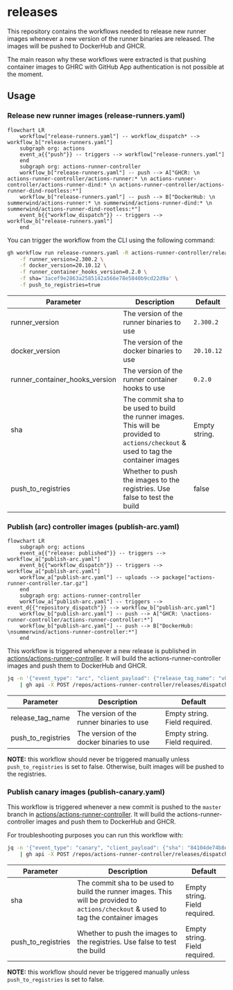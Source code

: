 # releases

This repository contains the workflows needed to release new runner images whenever a new version of the runner binaries are released. The images will be pushed to DockerHub and GHCR.

The main reason why these workflows were extracted is that pushing container images to GHRC with GitHub App authentication is not possible at the moment.

## Usage

### Release new runner images (release-runners.yaml)

```mermaid
flowchart LR
    workflow["release-runners.yaml"] -- workflow_dispatch* --> workflow_b["release-runners.yaml"]
    subgraph org: actions
    event_a{{"push"}} -- triggers --> workflow["release-runners.yaml"]
    end
    subgraph org: actions-runner-controller
    workflow_b["release-runners.yaml"] -- push --> A["GHCR: \n actions-runner-controller/actions-runner:* \n actions-runner-controller/actions-runner-dind:* \n actions-runner-controller/actions-runner-dind-rootless:*"]
    workflow_b["release-runners.yaml"] -- push --> B["DockerHub: \n summerwind/actions-runner:* \n summerwind/actions-runner-dind:* \n summerwind/actions-runner-dind-rootless:*"]
    event_b{{"workflow_dispatch"}} -- triggers --> workflow_b["release-runners.yaml"]
    end
```

You can trigger the workflow from the CLI using the following command:

```bash
gh workflow run release-runners.yaml -R actions-runner-controller/releases \
    -f runner_version=2.300.2 \
    -f docker_version=20.10.12 \
    -f runner_container_hooks_version=0.2.0 \
    -f sha='3acef9e2863a2585142a566e78e5840b9cd22d9a' \
    -f push_to_registries=true
```

<!-- Table of Paramters -->
| Parameter | Description | Default |
| --- | --- | --- |
| runner_version | The version of the runner binaries to use | `2.300.2` |
| docker_version | The version of the docker binaries to use | `20.10.12` |
| runner_container_hooks_version | The version of the runner container hooks to use | `0.2.0` |
| sha | The commit sha to be used to build the runner images. This will be provided to `actions/checkout` & used to tag the container images | Empty string. |
| push_to_registries | Whether to push the images to the registries. Use false to test the build | false |

### Publish (arc) controller images (publish-arc.yaml)

```mermaid
flowchart LR
    subgraph org: actions
    event_a{{"release: published"}} -- triggers --> workflow_a["publish-arc.yaml"]
    event_b{{"workflow_dispatch"}} -- triggers --> workflow_a["publish-arc.yaml"]
    workflow_a["publish-arc.yaml"] -- uploads --> package["actions-runner-controller.tar.gz"]
    end
    subgraph org: actions-runner-controller
    workflow_a["publish-arc.yaml"] -- triggers --> event_d{{"repository_dispatch"}} --> workflow_b["publish-arc.yaml"]
    workflow_b["publish-arc.yaml"] -- push --> A["GHCR: \nactions-runner-controller/actions-runner-controller:*"]
    workflow_b["publish-arc.yaml"] -- push --> B["DockerHub: \nsummerwind/actions-runner-controller:*"]
    end
```

This workflow is triggered whenever a new release is published in [actions/actions-runner-controller](https://github.com/actions/actions-runner-controller). It will build the actions-runner-controller images and push them to DockerHub and GHCR.

```bash
jq -n '{"event_type": "arc", "client_payload": {"release_tag_name": "v0.26.0", "push_to_registries": false}}' \
    | gh api -X POST /repos/actions-runner-controller/releases/dispatches --input -
```

| Parameter | Description | Default |
| --- | --- | --- |
| release_tag_name | The version of the runner binaries to use | Empty string. Field required. |
| push_to_registries | The version of the docker binaries to use | Empty string. Field required. |

**NOTE:** this workflow should never be triggered manually unless `push_to_registries` is set to false. Otherwise, built images will be pushed to the registries.

### Publish canary images (publish-canary.yaml)

This workflow is triggered whenever a new commit is pushed to the `master` branch in [actions/actions-runner-controller](https://github.com/actions/actions-runner-controller). It will build the actions-runner-controller images and push them to DockerHub and GHCR.

For troubleshooting purposes you can run this workflow with:

```bash
jq -n '{"event_type": "canary", "client_payload": {"sha": "84104de74b8e9e555f530d40d8f33cc9471716f5", "push_to_registries": false}}' \
    | gh api -X POST /repos/actions-runner-controller/releases/dispatches --input -
```

<!-- Table of Paramters -->
| Parameter | Description | Default |
| --- | --- | --- |
| sha | The commit sha to be used to build the runner images. This will be provided to `actions/checkout` & used to tag the container images  | Empty string. Field required. |
| push_to_registries | Whether to push the images to the registries. Use false to test the build | Empty string. Field required. |

**NOTE:** this workflow should never be triggered manually unless `push_to_registries` is set to false.
